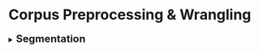 #  Corpus Preprocessing & Wrangling

<div style='width:1000px;margin:auto'>

<details><summary><b style="font-size:20px">Segmentation</b></summary>
```
# Note: Check PunktSentenceTokenizer for European languages by NLTK.
from nltk import sent_tokenize

sents = []
for sentence in sent_tokenize(paragraph):
	sents.append(sentence)
```
</details>

<details><summary><b style="font-size:20px">Tokenization</b></summary>
<h4>wordpunct_tokenize</h4>
```
#  do we want to remove punctuation from tokens, and if so, should we make punctuation marks tokens themselves? Should we preserve hyphenated words as compound elements or break them apart? Should we approach contractions as one token or two, and if they are two tokens, where should they be split?

from nltk import wordpunct_tokenize

tokens = []
for token in wordpunct_tokenize(sentence):
	tokens.append(token)
```

<h4>TreeBank</h4>
```
from nltk.tokenize import TreebankWordTokenizer

sentence = """Monticello wasn't designated as UNESCO world Heritage Site until 1987."""

tokenizer = TreebankWordTokenizer()
tokenizer.tokenize(sentence)

#### RESULT ########
['Monticello',
'was',
"n't",
'designated',
'as',
'UNESCO',
'World',
'Heritage',
'Site',
'until',
'1987',
'.']

```

<h4>Tokenize informal text from social networks like Twitter and Facebook</h4>
```
# The NLTK library includues a tokenizer that was built to deal with short, informal, emtion-laced texts from social networks where grammar and spelling conventions vary widely.
from nltk.tokenize.casual import casual_tokenize

message = """RT @TJMonticello Best day everrrrrrrr at Monticello. Awesommmmmmeeeeeee day:*)"""

casual_tokenize(message)

#### RESULT ####
['RT',
 '@TJMonticello',
 'Best',
 'day',
 'everrrrrrrr',
 'at',
 'Monticello',
 '.',
 'Awesommmmmmeeeeeee',
 'day',
 ':*)']
 
casual_tokenize(message, reduce_len=True, strip_handles=True)
 
###### Result ########
 ['RT',
 'Best',
 'day',
 'everrr',
 'at',
 'Monticello',
 '.',
 'Awesommmeee',
 'day',
 ':*)']
```

<h4>n-gram Tokenizer</h4>
NOTE: n-grams that occurs in more than 25% of all documens in your corpus, you usually ignore it.
```
# First find the individual tokens using the previous methods.
sentence = """Thomas Jefferson began building Monticello at the age of 26."""
pattern = re.compile(r"([-\s.,;!?])+")
tokens = pattern.split(sentence)
tokens = [x for x in tokens if x and x not in '- \t\n.,;!?']


# 2. Create the n-gram tokenizer.
from nltk.util import ngrams
two_grams = list(ngrams(tokens, 2))
#### RESULT ######
[('Thomas', 'Jefferson'),
('Jefferson', 'began'),
('began', 'building'),
('building', 'Monticello'),
('Monticello', 'at'),
('at', 'the'),
('the', 'age'),
('age', 'of'),
('of', '26')]

# Add them together in a string instead of tuple
two_grams = [" ".join(x) for x in two_grams]
```
</details>

<details><summary><b style="font-size:20px">Part-of-Speech Tagging</b></summary>
<h4>1. NLTK</h4>
```
from nltk import pos_tag

tags = []
for paragraph in paragraphs:
	for sentence in sent_tokenize(paragraph):
		tags.append(pos_tag(wordpunct_tokenize(sentence)))
```

<h4>2. SpaCy</h4>
```
# import spacy
# !python -m spacy download en_core_web_sm
# en_model = spacy.load('en_core_web_sm')
sentence = ("In 1541 Desoto wrote in his journal that the Pascagoula people ranged as far north as the confluence of the Leaf and Chickasawhay rivers at 30.4, 88.5")
parsed_sent = en_model(sentence)
# Print entities.
print(parsed_sent.ents)

# Print tokens.
' '.join(['{}_{}'.format(tok, tok.tag_) for tok in parsed_sent])
```
```
# Show the TAG in dataframe.
from collections import OrderedDict
def token_dict(token):
    return OrderedDict(ORTH=token.orth_, LEMMA=token.lemma_,
                       POS=token.pos_, TAG=token.tag_,
                       DEP=token.dep_)
def doc_dataframe(doc):
    return pd.DataFrame([token_dict(tok) for tok in doc])

doc_dataframe(en_model("In 1541 Desoto met the Pascagoula."))
```
</details>

<details><summary><b style="font-size:20px">Stats. of Corpus</b></summary>
```
# Helps to monitor the changes into your corpus
import nltk, time

def describe():
	started = time.time()

	# Structures to perform counting.
	counts = nltk.FreqDist()
	tokens = nltk.FreqDist()

	# Perform single pass over paragraphs, tokenize and count.
	for para in paragraphs:
		counts["para"] += 1
	
		for sent in para:
			counts["sents"] += 1
		
			for word, tag in sent:
				counts["words"] +=1 
				tokens[word]      += 1
			
	# Count the number of files and categories in the corpus.
	n_fileids = ...
	n_topics = ...

	# Return data structure with information
	return {
		'files': n_fileids,
		'topics': n_topics,
		'paras': counts["para"],
		'sents': counts["sents"],
		'words': counts["words"],
		'vocab': len(tokens),
		'lexdiv': float(counts["words"]) / float(len(tokens)),
		'ppdoc': float(counts["paras"]) / float(n_fileids),
		'sppar': float(counts["sents"]) / float(counts["paras"]),
		'secs': time.time() - started
	}
```
</details>

<details><summary><b style="font-size:20px">Spatializing Similarity</b></summary>
<p><img src="imgs/20200605-141728.png"/></p>
</details>

<details><summary><b style="font-size:20px">Entity Extraction</b></summary><ul>
<li><details><summary><b>Extracting GPS coordinates</b></summary>
```
# Extracting GPS coordinates
import re
lat = r'([-]?[0-9]?[0-9][.][0-9]{2,10})'
lon = r'([-]?1?[0-9]?[0-9][.][0-9]{2,10})'
sep = r'[,/ ]{1,3}'
re_gps = re.compile(lat+sep+lon)

print(re_gps.findall("http://...maps/@34.0551066,-118.2496763..."))
print( re_gps.findall("https://www.openstreetmap.org/#map=10/5.9666/116.0566"))
print(re_gps.findall("Zig Zag Cafe is at 45.344, -121.9431 on my GPS."))
```
</details></li>
<li><details><summary><b>Extracting Dates</b></summary>
The state-of-the-art is <b>dateutil.parser.parse</b> and <b>sutime</b> libraries.
```
# Regular Expression for US dates.
us  = r'((([01]?\d)[-/]([0123]?\d))([-/]([0123]\d)\d\d)?)'
mdy = re.findall(us, "Santa came 12/25/2017. An elf appeared 12/12.")

print(mdy)

dates = [{"mdy": x[0], "md": x[1], "m": int(x[2]), 'd': int(x[3]),
          "y": int(x[4].lstrip('/') or 0), 'c': int(x[5] or 0)} for x in mdy]
print(dates)
```
```
# If you have a second date without a year, append the mentioned year to that date.
for i, d in enumerate(dates):
    for k, v in d.items():
        if not v:
            d[k] = dates[max(i-1, 0)][k]

print(dates)

# Transform the dates into date type.
from datetime import date
datetimes = [date(d['y'], d['m'], d['d']) for d in dates]
print(datetimes)
```
```
# Extracting European dates.
eu  = r'((([0123]?\d)[-/]([01]?\d))([-/]([0123]\d)?\d\d)?)'
dmy = re.findall(eu, "Alan Mathison Turing OBE FRS (23/6/1912-7/6/1954) was an English computer scientist.")
print(dmy)
```
```
mon_words = 'January February March April May June July August September October November December'
mon = (r'\b(' + '|'.join('{}|{}|{}|{}|{:02d}'.format(
    m, m[:4], m[:3], i + 1, i + 1) for i, m in enumerate(mon_words.split())) + r')\b')
re.findall(mon, 'January has 31 days, February the 2nd month of 12, has 28, except in a Leap Year.')
```
</details></li>

</ul></details>
</div>